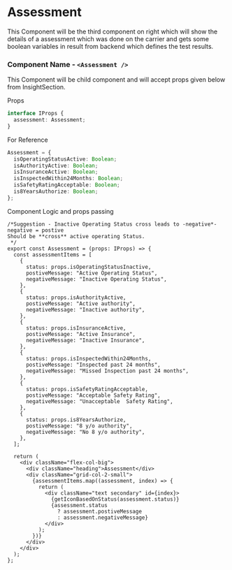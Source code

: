 # Assessment

This Component will be the third component on right which will show the details of a assessment which was done on the carrier and gets some boolean variables in result from backend which defines the test results.

### Component Name - `<Assessment />`

This Component will be child component and will accept props given below from InsightSection.

Props

```ts
interface IProps {
  assessment: Assessment;
}
```

For Reference

```ts
Assessment = {
  isOperatingStatusActive: Boolean;
  isAuthorityActive: Boolean;
  isInsuranceActive: Boolean;
  isInspectedWithin24Months: Boolean;
  isSafetyRatingAcceptable: Boolean;
  is8YearsAuthorize: Boolean;
};
```

Component Logic and props passing

```tsx
/*Suggestion - Inactive Operating Status cross leads to -negative*-negative = postive
Should be **cross** active operating Status.
 */
export const Assessment = (props: IProps) => {
  const assessmentItems = [
    {
      status: props.isOperatingStatusInactive,
      postiveMessage: "Active Operating Status",
      negativeMessage: "Inactive Operating Status",
    },
    {
      status: props.isAuthorityActive,
      postiveMessage: "Active authority",
      negativeMessage: "Inactive authority",
    },
    {
      status: props.isInsuranceActive,
      postiveMessage: "Active Insurance",
      negativeMessage: "Inactive Insurance",
    },
    {
      status: props.isInspectedWithin24Months,
      postiveMessage: "Inspected past 24 months",
      negativeMessage: "Missed Inspection past 24 months",
    },
    {
      status: props.isSafetyRatingAcceptable,
      postiveMessage: "Acceptable Safety Rating",
      negativeMessage: "Unacceptable  Safety Rating",
    },
    {
      status: props.is8YearsAuthorize,
      postiveMessage: "8 y/o authority",
      negativeMessage: "No 8 y/o authority",
    },
  ];

  return (
    <div className="flex-col-big">
      <div className="heading">Assessment</div>
      <div className="grid-col-2-small">
        {assessmentItems.map((assessment, index) => {
          return (
            <div className="text secondary" id={index}>
              {getIconBasedOnStatus(assessment.status)}
              {assessment.status
                ? assessment.postiveMessage
                : assessment.negativeMessage}
            </div>
          );
        })}
      </div>
    </div>
  );
};
```
